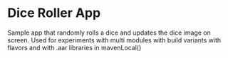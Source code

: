 
Dice Roller App
=======================

Sample app that randomly rolls a dice and updates the dice image on screen.
Used for experiments with multi modules with build variants with flavors 
and with .aar libraries in mavenLocal()

